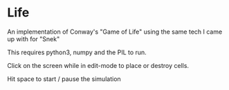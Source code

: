 # Life
An implementation of Conway's "Game of Life" using the same tech I came up with for "Snek"

This requires python3, numpy and the PIL to run.

Click on the screen while in edit-mode to place or destroy cells.

Hit space to start / pause the simulation
